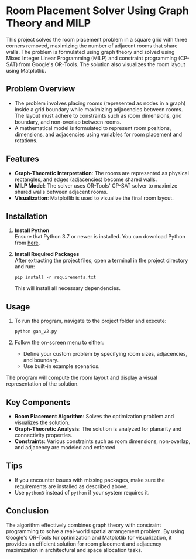 # Room Placement Solver Using Graph Theory and MILP

This project solves the room placement problem in a square grid with three corners removed, maximizing the number of adjacent rooms that share walls. The problem is formulated using graph theory and solved using Mixed Integer Linear Programming (MILP) and constraint programming (CP-SAT) from Google's OR-Tools. The solution also visualizes the room layout using Matplotlib.

## Problem Overview
- The problem involves placing rooms (represented as nodes in a graph) inside a grid boundary while maximizing adjacencies between rooms. The layout must adhere to constraints such as room dimensions, grid boundary, and non-overlap between rooms.
- A mathematical model is formulated to represent room positions, dimensions, and adjacencies using variables for room placement and rotations.

## Features
- **Graph-Theoretic Interpretation**: The rooms are represented as physical rectangles, and edges (adjacencies) become shared walls.
- **MILP Model**: The solver uses OR-Tools' CP-SAT solver to maximize shared walls between adjacent rooms.
- **Visualization**: Matplotlib is used to visualize the final room layout.

## Installation

1. **Install Python**  
   Ensure that Python 3.7 or newer is installed. You can download Python from [here](https://www.python.org/downloads/).

2. **Install Required Packages**  
   After extracting the project files, open a terminal in the project directory and run:
   ```
   pip install -r requirements.txt
   ```
   This will install all necessary dependencies.

## Usage

1. To run the program, navigate to the project folder and execute:
   ```
   python gan_v2.py
   ```

2. Follow the on-screen menu to either:
   - Define your custom problem by specifying room sizes, adjacencies, and boundary.
   - Use built-in example scenarios.

The program will compute the room layout and display a visual representation of the solution.

## Key Components
- **Room Placement Algorithm**: Solves the optimization problem and visualizes the solution.
- **Graph-Theoretic Analysis**: The solution is analyzed for planarity and connectivity properties.
- **Constraints**: Various constraints such as room dimensions, non-overlap, and adjacency are modeled and enforced.

## Tips
- If you encounter issues with missing packages, make sure the requirements are installed as described above.
- Use `python3` instead of `python` if your system requires it.

## Conclusion
The algorithm effectively combines graph theory with constraint programming to solve a real-world spatial arrangement problem. By using Google's OR-Tools for optimization and Matplotlib for visualization, it provides an efficient solution for room placement and adjacency maximization in architectural and space allocation tasks.
